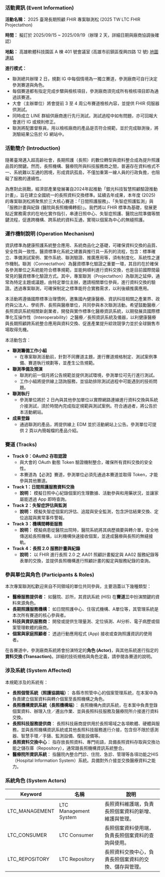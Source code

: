 ### 活動資訊 (Event Information)

**活動名稱：** 2025 臺灣長期照顧 FHIR 專案聯測松 (2025 TW LTC FHIR Projectathon)

**時間：** 擬訂於 2025/09/15 ~ 2025/09/19（辦理 2 天，詳細日期與廠商協調後確認）

**地點：** 高雄軟體科技園區 A 棟 401 號會議室 (高雄市前鎮區復興四路 12 號) [地圖連結](https://maps.app.goo.gl/qvDsPK9TP26FVPjx6)

**進行模式：**
- 聯測總共辦理 2 日，規劃 IG 中每個情境為一獨立賽道，參測廠商可自行決定參測賽道與角色。
- 每個賽道都有指定完成步驟與檢核項目，參測廠商須完成所有檢核項目即為通過該賽道。
- 大會（主辦單位）將會提前 3 至 4 周公布賽道檢核內容，並提供 FHIR 伺服器供測試。
- 同時成立 LINE 群組供廠商進行先行測試，測試過程中如有問題，亦可回報大會進行 IG 或規則修正。
- 聯測將配置督察員，用以檢核廠商的產品是否符合規範，並於完成聯測後，將測驗結果公告於 IG 網站中。

### 活動簡介 (Introduction)

隨著臺灣邁入超高齡社會，長期照護（長照）的數位轉型與資料整合成為提升照護品質的關鍵。然而，長照機構、醫療院所與科技服務商之間，普遍存在資料格式不一、系統難以互通的困境，形成資訊孤島，不僅加重第一線人員的行政負擔，也阻礙了服務的連續性。

為應對此挑戰，經濟部產業發展署自2024年起推動「銀光科技智慧照顧驗證推動計畫」，旨在建立全國統一的長照資料交換標準。延續去年成果，本年度 (2025) 的專案聯測松將聚焦於三大核心賽道：「日間照護服務」、「失智症照護監測」與「服務計畫與紀錄 (醫院與長照機構轉銜)」。我們將以 FHIR 標準為基礎，發展更貼近實務需求的在地化實作指引，串連日照中心、失智症照護、醫院出院準備等關鍵流程，促進跨機構、跨系統的資料互通，實現以個案為中心的無縫照護。

### 運作機制說明 (Operation Mechanism)

資訊標準為健康照護系統整合應用、系統商品化之基礎，可確保資料交換的品質、安全性與一致性。醫資標準化系統之建置與推行具一系列的流程，包含：標準確立、準備測試案例、實作系統、聯測驗證、推廣應用等，須有制度化、系統性之運作機制。聯測（Connectathon）為醫資標準化驗證之重要一環，其目的在於確保各參測單位之系統能符合標準規範，並能夠順利進行資料交換，也是目前國際間最常見的醫資標準化驗證方式。其中，專案聯測（Projectathon）為聯測之延伸，通常為特定主題或議題，由特定單位主辦，邀請相關單位參與，進行資料交換的驗證。透過專案聯測，可確保制定之標準能符合實務需求，以利後續推廣應用。

本活動將遵循國際標準治理慣例，邀集國內健康醫療、資訊科技相關之產業界、政府與公法人、學術界、長照與醫療單位，共同參與本次聯測活動。希望鼓勵醫療／長照資訊系統相關新創業者，開發與實作標準化醫療資訊系統，以期發展具國際標準化互操作性（Interoperability）之醫療／長照資訊系統及儀器，以利健康醫療與長期照顧跨系統整合應用與資料交換、促進產業提升綜效競爭力並於全球銷售市場取得先機。

本活動包含：
- **聯測籌備工作小組**
  - 在專案聯測活動前，針對不同賽道主題，進行賽道規格制定、測試案例準備、賽道執行規劃等，並產生公告規範。
- **聯測準備及預演**
  - 聯測約前一個月將公告規範並提供測試環境，參測單位可先行進行測試。
  - 工作小組將提供線上諮詢服務，並協助排除測試過程中可能遇到的技術問題。
- **聯測執行**
  - 參測單位將於 2 日內與其他參加單位以實際網路連線進行資料交換與系統介接測試，須於時間內完成指定規範與測試案例。符合通過者，將公告於本活動網站。
- **成果登錄**
  - 通過聯測的產品，將提供線上 EDM 並於活動網站上公告。參測單位可提供 2 頁以內簡報檔的產品介紹。

### 賽道 (Tracks)

- **Track 0：OAuth2 存取認證**
  - 與大會的 OAuth 動態 Token 驗證機制整合，確保所有資料交換的安全性。
  - 本賽道為【必測】賽道，參測單位必須先通過本賽道並取得 Token，才能參與其他賽道。
- **Track 1：日間照護服務資料交換**
  - **說明：** 模擬日照中心紀錄個案的生理數據、活動參與和用藥狀況，並讓家屬能透過 App 即時查詢。
- **Track 2：失智症評估與監測**
  - **說明：** 模擬失智症個案的評估、追蹤與安全監測，包含評估結果交換、定位追蹤與異常事件警報。
- **Track 3：機構間轉銜服務**
  - **說明：** 模擬病患從醫院出院時，醫院系統將其病歷摘要與轉介單，安全地傳送給長照機構，以利機構快速接收個案，並達成醫療與長照的無縫接軌。
- **Track 4：長照 2.0 服務計畫與紀錄**
  - **說明：** 以 FHIR 進行長照 2.0 之 AA01 照顧計畫擬定與 AA02 服務紀錄等表單的交換，並提供長照機構進行照顧計畫的擬定與服務紀錄的查詢。

### 參與單位與角色 (Participants & Roles)

本次專案聯測松歡迎來自不同領域的單位共同參與，主要涵蓋以下幾種類型：

- **醫療服務提供者：** 如醫院、診所，其資訊系統 (HIS) 在**賽道三**中扮演關鍵的資料來源角色。
- **長期照護服務機構：** 如日間照護中心、住宿式機構、A單位等，其管理系統是本次所有賽道的核心參與者。
- **科技與資訊服務商：** 開發或提供生理量測、定位偵測、AI分析、電子病歷或個案管理軟體的廠商。
- **個案與家庭照顧者：** 透過行動應用程式 (App) 接收或查詢照護資訊的使用者。

在各賽道中，參測廠商系統將會扮演特定的**角色 (Actor)**，與其他系統進行指定的**資料交換 (Transaction)**。詳細的技術規格與角色定義，請參閱各賽道的說明。

### 涉及系統 (System Affected)

本規範涉及的系統有：

- **長照個管系統（照護協調端）**： 各縣市照管中心的個案管理系統，在本案中為負責建立個案資料與轉介個案至長照機構之角色。
- **長照機構資訊系統（長照機構端）**： 長照機構內資訊系統，在本案中負責登錄個案資料、辦理入住／遷出作業、並與長照科技服務及醫療院所介接進行資料交換。
- **長照科技服務提供商**： 長照科技廠商提供用於長照場域之各項軟體、硬體與服務，並與長照機構資訊系統或其他長照科技服務進行介接，包含但不限於感測器、智慧手環／手錶、監測設備、復能設備等。
- **長照資料交換中心**： 指存放長照資料、專門術語，具備長照資料存取與交換功能之儲存庫（Repository），通常跟長照機構資訊系統整合。
- **醫療院所資訊系統**： 指醫院內整合門診、住院、急診、管理等各項功能之HIS（Hospital Information System）系統。具備對外介接並交換醫療資料之能力。

### 系統角色 (System Actors)

| Keyword | 名稱 | 說明 |
|---|---|---|
| LTC_MANAGEMENT | LTC Management System | 長照資料維護端，負責長照個案資料的新增、維護與管理。 |
| LTC_CONSUMER | LTC Consumer | 長照個案資料使用端，負責長照個案資料的查詢與使用。 |
| LTC_REPOSITORY | LTC Repository | 長照資料交換中心，負責長照個案資料的交換、儲存與管理。 |